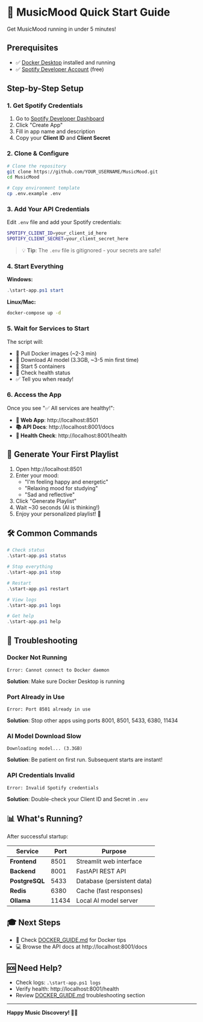 # 🚀 MusicMood Quick Start Guide

Get MusicMood running in under 5 minutes!

## Prerequisites

- ✅ [Docker Desktop](https://www.docker.com/products/docker-desktop) installed and running
- ✅ [Spotify Developer Account](https://developer.spotify.com/dashboard) (free)

## Step-by-Step Setup

### 1. Get Spotify Credentials

1. Go to [Spotify Developer Dashboard](https://developer.spotify.com/dashboard)
2. Click "Create App"
3. Fill in app name and description
4. Copy your **Client ID** and **Client Secret**

### 2. Clone & Configure

```bash
# Clone the repository
git clone https://github.com/YOUR_USERNAME/MusicMood.git
cd MusicMood

# Copy environment template
cp .env.example .env
```

### 3. Add Your API Credentials

Edit `.env` file and add your Spotify credentials:

```bash
SPOTIFY_CLIENT_ID=your_client_id_here
SPOTIFY_CLIENT_SECRET=your_client_secret_here
```

> 💡 **Tip**: The `.env` file is gitignored - your secrets are safe!

### 4. Start Everything

**Windows:**
```powershell
.\start-app.ps1 start
```

**Linux/Mac:**
```bash
docker-compose up -d
```

### 5. Wait for Services to Start

The script will:
- 🐳 Pull Docker images (~2-3 min)
- 🤖 Download AI model (3.3GB, ~3-5 min first time)
- 🔧 Start 5 containers
- 🏥 Check health status
- ✅ Tell you when ready!

### 6. Access the App

Once you see "✅ All services are healthy!":

- **🎵 Web App**: http://localhost:8501
- **📚 API Docs**: http://localhost:8001/docs
- **🏥 Health Check**: http://localhost:8001/health

## 🎯 Generate Your First Playlist

1. Open http://localhost:8501
2. Enter your mood:
   - "I'm feeling happy and energetic"
   - "Relaxing mood for studying"
   - "Sad and reflective"
3. Click "Generate Playlist"
4. Wait ~30 seconds (AI is thinking!)
5. Enjoy your personalized playlist! 🎵

## 🛠️ Common Commands

```powershell
# Check status
.\start-app.ps1 status

# Stop everything
.\start-app.ps1 stop

# Restart
.\start-app.ps1 restart

# View logs
.\start-app.ps1 logs

# Get help
.\start-app.ps1 help
```

## 🐛 Troubleshooting

### Docker Not Running
```
Error: Cannot connect to Docker daemon
```
**Solution**: Make sure Docker Desktop is running

### Port Already in Use
```
Error: Port 8501 already in use
```
**Solution**: Stop other apps using ports 8001, 8501, 5433, 6380, 11434

### AI Model Download Slow
```
Downloading model... (3.3GB)
```
**Solution**: Be patient on first run. Subsequent starts are instant!

### API Credentials Invalid
```
Error: Invalid Spotify credentials
```
**Solution**: Double-check your Client ID and Secret in `.env`

## 📊 What's Running?

After successful startup:

| Service | Port | Purpose |
|---------|------|---------|
| **Frontend** | 8501 | Streamlit web interface |
| **Backend** | 8001 | FastAPI REST API |
| **PostgreSQL** | 5433 | Database (persistent data) |
| **Redis** | 6380 | Cache (fast responses) |
| **Ollama** | 11434 | Local AI model server |

## 🎓 Next Steps

- 🐳 Check [DOCKER_GUIDE.md](DOCKER_GUIDE.md) for Docker tips
- 💻 Browse the API docs at http://localhost:8001/docs

## 🆘 Need Help?

- Check logs: `.\start-app.ps1 logs`
- Verify health: http://localhost:8001/health
- Review [DOCKER_GUIDE.md](DOCKER_GUIDE.md) troubleshooting section

---

**Happy Music Discovery! 🎵✨**
